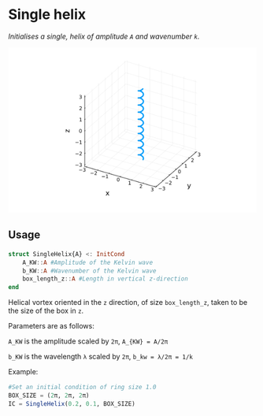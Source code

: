 # Single helix

*Initialises a single, helix of amplitude ``A`` and wavenumber ``k``.*

![ Single vortex ring](../assets/single_helix.gif)

## Usage
```julia
struct SingleHelix{A} <: InitCond
    A_KW::A #Amplitude of the Kelvin wave
    b_KW::A #Wavenumber of the Kelvin wave
    box_length_z::A #Length in vertical z-direction
end
```

Helical vortex oriented in the ``z`` direction, of size `box_length_z`, taken to be the size of the box in ``z``.

Parameters are as follows:

`A_KW` is the amplitude scaled by `2π`, ``A_{KW} = A/2π``

`b_KW` is the wavelength ``λ`` scaled by ``2π``, ``b_kw = λ/2π = 1/k``

Example:
```julia
#Set an initial condition of ring size 1.0
BOX_SIZE = (2π, 2π, 2π)
IC = SingleHelix(0.2, 0.1, BOX_SIZE)
```
